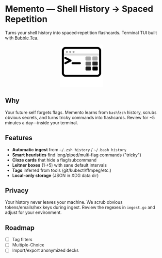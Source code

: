 # Memento — Shell History → Spaced Repetition


Turns your shell history into spaced‑repetition flashcards. Terminal TUI built with [Bubble Tea](https://github.com/charmbracelet/bubbletea).


<p align="center">
<img src="assets/logo.svg" alt="Memento logo" width="140"/>
</p>


## Why
Your future self forgets flags. Memento learns from `bash`/`zsh` history, scrubs obvious secrets, and turns tricky commands into flashcards. Review for ~5 minutes a day—inside your terminal.


## Features
-  **Automatic ingest** from `~/.zsh_history` / `~/.bash_history`
-  **Smart heuristics** find long/piped/multi‑flag commands ("tricky")
-  **Cloze cards** that hide a flag/subcommand
-  **Leitner boxes** (1→5) with sane default intervals
-  **Tags** inferred from tools (git/kubectl/ffmpeg/etc.)
-  **Local‑only storage** (JSON in XDG data dir)

## Privacy
Your history never leaves your machine. We scrub obvious tokens/emails/hex keys during ingest. Review the regexes in `ingest.go` and adjust for your environment.

## Roadmap
- [ ] Tag filters
- [ ] Multiple-Choice
- [ ] Import/export anonymized decks
